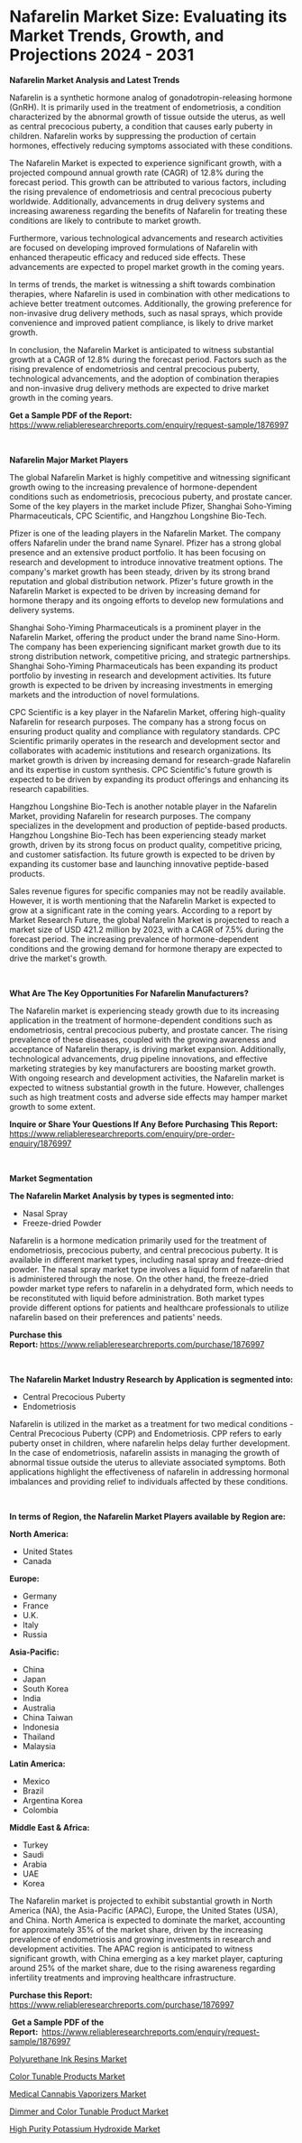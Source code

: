 <p><h1>Nafarelin Market Size: Evaluating its Market Trends, Growth, and Projections 2024 - 2031</h1></p><p><strong>Nafarelin Market Analysis and Latest Trends</strong></p>
<p><p>Nafarelin is a synthetic hormone analog of gonadotropin-releasing hormone (GnRH). It is primarily used in the treatment of endometriosis, a condition characterized by the abnormal growth of tissue outside the uterus, as well as central precocious puberty, a condition that causes early puberty in children. Nafarelin works by suppressing the production of certain hormones, effectively reducing symptoms associated with these conditions.</p><p>The Nafarelin Market is expected to experience significant growth, with a projected compound annual growth rate (CAGR) of 12.8% during the forecast period. This growth can be attributed to various factors, including the rising prevalence of endometriosis and central precocious puberty worldwide. Additionally, advancements in drug delivery systems and increasing awareness regarding the benefits of Nafarelin for treating these conditions are likely to contribute to market growth.</p><p>Furthermore, various technological advancements and research activities are focused on developing improved formulations of Nafarelin with enhanced therapeutic efficacy and reduced side effects. These advancements are expected to propel market growth in the coming years.</p><p>In terms of trends, the market is witnessing a shift towards combination therapies, where Nafarelin is used in combination with other medications to achieve better treatment outcomes. Additionally, the growing preference for non-invasive drug delivery methods, such as nasal sprays, which provide convenience and improved patient compliance, is likely to drive market growth.</p><p>In conclusion, the Nafarelin Market is anticipated to witness substantial growth at a CAGR of 12.8% during the forecast period. Factors such as the rising prevalence of endometriosis and central precocious puberty, technological advancements, and the adoption of combination therapies and non-invasive drug delivery methods are expected to drive market growth in the coming years.</p></p>
<p><strong>Get a Sample PDF of the Report:&nbsp;</strong> <a href="https://www.reliableresearchreports.com/enquiry/request-sample/1876997">https://www.reliableresearchreports.com/enquiry/request-sample/1876997</a></p>
<p>&nbsp;</p>
<p><strong>Nafarelin Major Market Players</strong></p>
<p><p>The global Nafarelin Market is highly competitive and witnessing significant growth owing to the increasing prevalence of hormone-dependent conditions such as endometriosis, precocious puberty, and prostate cancer. Some of the key players in the market include Pfizer, Shanghai Soho-Yiming Pharmaceuticals, CPC Scientific, and Hangzhou Longshine Bio-Tech.</p><p>Pfizer is one of the leading players in the Nafarelin Market. The company offers Nafarelin under the brand name Synarel. Pfizer has a strong global presence and an extensive product portfolio. It has been focusing on research and development to introduce innovative treatment options. The company's market growth has been steady, driven by its strong brand reputation and global distribution network. Pfizer's future growth in the Nafarelin Market is expected to be driven by increasing demand for hormone therapy and its ongoing efforts to develop new formulations and delivery systems.</p><p>Shanghai Soho-Yiming Pharmaceuticals is a prominent player in the Nafarelin Market, offering the product under the brand name Sino-Horm. The company has been experiencing significant market growth due to its strong distribution network, competitive pricing, and strategic partnerships. Shanghai Soho-Yiming Pharmaceuticals has been expanding its product portfolio by investing in research and development activities. Its future growth is expected to be driven by increasing investments in emerging markets and the introduction of novel formulations.</p><p>CPC Scientific is a key player in the Nafarelin Market, offering high-quality Nafarelin for research purposes. The company has a strong focus on ensuring product quality and compliance with regulatory standards. CPC Scientific primarily operates in the research and development sector and collaborates with academic institutions and research organizations. Its market growth is driven by increasing demand for research-grade Nafarelin and its expertise in custom synthesis. CPC Scientific's future growth is expected to be driven by expanding its product offerings and enhancing its research capabilities.</p><p>Hangzhou Longshine Bio-Tech is another notable player in the Nafarelin Market, providing Nafarelin for research purposes. The company specializes in the development and production of peptide-based products. Hangzhou Longshine Bio-Tech has been experiencing steady market growth, driven by its strong focus on product quality, competitive pricing, and customer satisfaction. Its future growth is expected to be driven by expanding its customer base and launching innovative peptide-based products.</p><p>Sales revenue figures for specific companies may not be readily available. However, it is worth mentioning that the Nafarelin Market is expected to grow at a significant rate in the coming years. According to a report by Market Research Future, the global Nafarelin Market is projected to reach a market size of USD 421.2 million by 2023, with a CAGR of 7.5% during the forecast period. The increasing prevalence of hormone-dependent conditions and the growing demand for hormone therapy are expected to drive the market's growth.</p></p>
<p>&nbsp;</p>
<p><strong>What Are The Key Opportunities For Nafarelin Manufacturers?</strong></p>
<p><p>The Nafarelin market is experiencing steady growth due to its increasing application in the treatment of hormone-dependent conditions such as endometriosis, central precocious puberty, and prostate cancer. The rising prevalence of these diseases, coupled with the growing awareness and acceptance of Nafarelin therapy, is driving market expansion. Additionally, technological advancements, drug pipeline innovations, and effective marketing strategies by key manufacturers are boosting market growth. With ongoing research and development activities, the Nafarelin market is expected to witness substantial growth in the future. However, challenges such as high treatment costs and adverse side effects may hamper market growth to some extent.</p></p>
<p><strong>Inquire or Share Your Questions If Any Before Purchasing This Report:</strong> <a href="https://www.reliableresearchreports.com/enquiry/pre-order-enquiry/1876997">https://www.reliableresearchreports.com/enquiry/pre-order-enquiry/1876997</a></p>
<p>&nbsp;</p>
<p><strong>Market Segmentation</strong></p>
<p><strong>The Nafarelin Market Analysis by types is segmented into:</strong></p>
<p><ul><li>Nasal Spray</li><li>Freeze-dried Powder</li></ul></p>
<p><p>Nafarelin is a hormone medication primarily used for the treatment of endometriosis, precocious puberty, and central precocious puberty. It is available in different market types, including nasal spray and freeze-dried powder. The nasal spray market type involves a liquid form of nafarelin that is administered through the nose. On the other hand, the freeze-dried powder market type refers to nafarelin in a dehydrated form, which needs to be reconstituted with liquid before administration. Both market types provide different options for patients and healthcare professionals to utilize nafarelin based on their preferences and patients' needs.</p></p>
<p><strong>Purchase this Report:&nbsp;</strong><a href="https://www.reliableresearchreports.com/purchase/1876997">https://www.reliableresearchreports.com/purchase/1876997</a></p>
<p>&nbsp;</p>
<p><strong>The Nafarelin Market Industry Research by Application is segmented into:</strong></p>
<p><ul><li>Central Precocious Puberty</li><li>Endometriosis</li></ul></p>
<p><p>Nafarelin is utilized in the market as a treatment for two medical conditions - Central Precocious Puberty (CPP) and Endometriosis. CPP refers to early puberty onset in children, where nafarelin helps delay further development. In the case of endometriosis, nafarelin assists in managing the growth of abnormal tissue outside the uterus to alleviate associated symptoms. Both applications highlight the effectiveness of nafarelin in addressing hormonal imbalances and providing relief to individuals affected by these conditions.</p></p>
<p>&nbsp;</p>
<p><strong>In terms of Region, the Nafarelin Market Players available by Region are:</strong></p>
<p>
    <p> <strong> North America: </strong>
        <ul>
            <li>United States</li>
            <li>Canada</li>
        </ul>
        </p> 
    <p> <strong> Europe: </strong>
        <ul>
            <li>Germany</li>
            <li>France</li>
            <li>U.K.</li>
            <li>Italy</li>
            <li>Russia</li>
        </ul>
        </p> 
    <p> <strong> Asia-Pacific: </strong>
        <ul>
            <li>China</li>
            <li>Japan</li>
            <li>South Korea</li>
            <li>India</li>
            <li>Australia</li>
            <li>China Taiwan</li>
            <li>Indonesia</li>
            <li>Thailand</li>
            <li>Malaysia</li>
        </ul>
        </p> 
    <p> <strong> Latin America: </strong>
        <ul>
            <li>Mexico</li>
            <li>Brazil</li>
            <li>Argentina Korea</li>
            <li>Colombia</li>
        </ul>
        </p> 
    <p> <strong> Middle East & Africa: </strong>
        <ul>
            <li>Turkey</li>
            <li>Saudi</li>
            <li>Arabia</li>
            <li>UAE</li>
            <li>Korea</li>
        </ul>
    </p>
    </p>
<p><p>The Nafarelin market is projected to exhibit substantial growth in North America (NA), the Asia-Pacific (APAC), Europe, the United States (USA), and China. North America is expected to dominate the market, accounting for approximately 35% of the market share, driven by the increasing prevalence of endometriosis and growing investments in research and development activities. The APAC region is anticipated to witness significant growth, with China emerging as a key market player, capturing around 25% of the market share, due to the rising awareness regarding infertility treatments and improving healthcare infrastructure.</p></p>
<p><strong>Purchase this Report: </strong><a href="https://www.reliableresearchreports.com/purchase/1876997">https://www.reliableresearchreports.com/purchase/1876997</a></p>
<p>&nbsp;<strong>Get a Sample PDF of the Report:&nbsp;&nbsp;</strong><a href="https://www.reliableresearchreports.com/enquiry/request-sample/1876997">https://www.reliableresearchreports.com/enquiry/request-sample/1876997</a></p>
<p><strong></strong></p>
<p><p><a href="https://www.linkedin.com/pulse/decoding-polyurethane-ink-resins-market-deep-dive-latest-3qbie?trackingId=vphm90NIT3WfEdnzAxy%2BCg%3D%3D">Polyurethane Ink Resins Market</a></p><p><a href="https://www.linkedin.com/pulse/color-tunable-products-market-size-growth-segmentation-kaq9e?trackingId=Oilu7N8uR%2BGEYYq4TUQmIA%3D%3D">Color Tunable Products Market</a></p><p><a href="https://www.linkedin.com/pulse/medical-cannabis-vaporizers-market-size-examines-its-scope-primary-1mdie?trackingId=C25TcH6zS9aIDgZXA9jx8w%3D%3D">Medical Cannabis Vaporizers Market</a></p><p><a href="https://www.linkedin.com/pulse/dimmer-color-tunable-product-market-research-report-forecasted-ipeoe?trackingId=NYlSVZ1kS4ulqapwNRIv%2Bg%3D%3D">Dimmer and Color Tunable Product Market</a></p><p><a href="https://www.linkedin.com/pulse/high-purity-potassium-hydroxide-market-offers-provide-insightful-kppte?trackingId=8t%2FQtciXSMOjS9%2Fb4DlImg%3D%3D">High Purity Potassium Hydroxide Market</a></p></p>